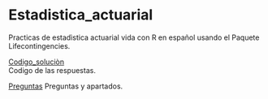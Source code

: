 # Estadistica_actuarial
Practicas de estadìstica actuarial vida con R en español usando el Paquete Lifecontingencies. <br>

[Codigo_soluciòn](https://github.com/Joevalencia/Estadistica_actuarial/blob/master/Practica%20de%20vida.R)<br> Codigo de las respuestas.

[Preguntas](https://github.com/Joevalencia/Estadistica_actuarial/blob/master/PracticaVida.pdf) Preguntas y apartados.

